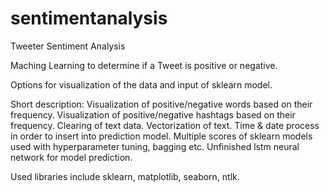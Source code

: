 # sentimentanalysis
Tweeter Sentiment Analysis 

Maching Learning to determine if a Tweet is positive or negative. 

Options for visualization of the data and input of sklearn model.

Short description:
  Visualization of positive/negative words based on their frequency.
  Visualization of positive/negative hashtags based on their frequency.
  Clearing of text data.
  Vectorization of text.
  Time & date process in order to insert into prediction model.
  Multiple scores of sklearn models used with hyperparameter tuning, bagging etc.
  Unfinished lstm neural network for model prediction.

Used libraries include sklearn, matplotlib, seaborn, ntlk.
